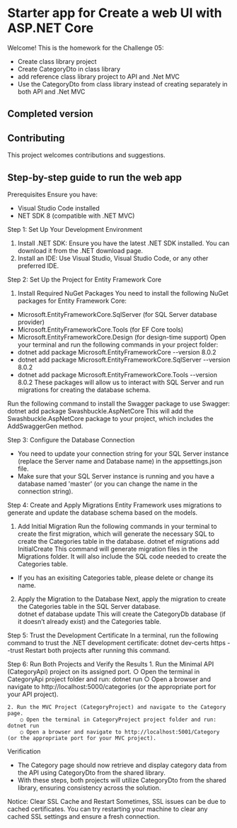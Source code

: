 # Starter app for Create a web UI with ASP.NET Core

Welcome! This is the homework for the Challenge 05:
- Create class library project
- Create CategoryDto in class library
- add reference class library project to API and .Net MVC
- Use the CategoryDto from class library instead of creating separately in both API and .Net MVC

## Completed version


## Contributing

This project welcomes contributions and suggestions.  

## Step-by-step guide to run the web app

Prerequisites
Ensure you have:
- Visual Studio Code installed
- NET SDK 8 (compatible with .NET MVC)

Step 1: Set Up Your Development Environment
1. Install .NET SDK: Ensure you have the latest .NET SDK installed. You can download it from the .NET download page.
2. Install an IDE: Use Visual Studio, Visual Studio Code, or any other preferred IDE.

Step 2: Set Up the Project for Entity Framework Core
1. Install Required NuGet Packages
You need to install the following NuGet packages for Entity Framework Core:
-	Microsoft.EntityFrameworkCore.SqlServer (for SQL Server database provider)
-	Microsoft.EntityFrameworkCore.Tools (for EF Core tools)
-	Microsoft.EntityFrameworkCore.Design (for design-time support)
Open your terminal and run the following commands in your project folder:
-	dotnet add package Microsoft.EntityFrameworkCore --version 8.0.2
-	dotnet add package Microsoft.EntityFrameworkCore.SqlServer --version 8.0.2
-	dotnet add package Microsoft.EntityFrameworkCore.Tools --version 8.0.2
These packages will allow us to interact with SQL Server and run migrations for creating the database schema.

Run the following command to install the Swagger package to use Swagger:
	dotnet add package Swashbuckle.AspNetCore
	This will add the Swashbuckle.AspNetCore package to your project, which includes the AddSwaggerGen method.

Step 3: Configure the Database Connection
- You need to update your connection string for your SQL Server instance (replace the Server name and Database name) in the appsettings.json file.
- Make sure that your SQL Server instance is running and you have a database named 'master' (or you can change the name in the connection string).

Step 4: Create and Apply Migrations
Entity Framework uses migrations to generate and update the database schema based on the models.
1. Add Initial Migration
Run the following commands in your terminal to create the first migration, which will generate the necessary SQL to create the Categories table in the database.
	dotnet ef migrations add InitialCreate
This command will generate migration files in the Migrations folder. It will also include the SQL code needed to create the Categories table.
- If you has an exisiting Categories table, please delete or change its name.
2. Apply the Migration to the Database
Next, apply the migration to create the Categories table in the SQL Server database.	
	dotnet ef database update
This will create the CategoryDb database (if it doesn’t already exist) and the Categories table.

Step 5: Trust the Development Certificate
In a terminal, run the following command to trust the .NET development certificate:
	dotnet dev-certs https --trust
Restart both projects after running this command.
	
Step 6: Run Both Projects and Verify the Results
	1. Run the Minimal API (CategoryApi) project on its assigned port.
		○ Open the terminal in CategoryApi project folder and run:	dotnet run
		○ Open a browser and navigate to http://localhost:5000/categories (or the appropriate port for your API project).
		
	2. Run the MVC Project (CategoryProject) and navigate to the Category page.
		○ Open the terminal in CategoryProject project folder and run:	dotnet run
		○ Open a browser and navigate to http://localhost:5001/Category (or the appropriate port for your MVC project).

Verification
- The Category page should now retrieve and display category data from the API using CategoryDto from the shared library.
- With these steps, both projects will utilize CategoryDto from the shared library, ensuring consistency across the solution.

Notice:
Clear SSL Cache and Restart
Sometimes, SSL issues can be due to cached certificates. You can try restarting your machine to clear any cached SSL settings and ensure a fresh connection.